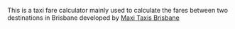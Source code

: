 This is a taxi fare calculator mainly used to calculate the fares between two destinations in Brisbane developed by <a href="https://maxitaxisbrisbane.com.au/t">Maxi Taxis Brisbane</a>
